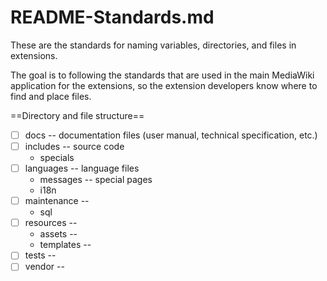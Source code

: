# README-Standards.md

These are the standards for naming variables, directories, and files in extensions.

The goal is to following the standards that are used in the main MediaWiki application for the extensions, so the extension developers know where to find and place files.

==Directory and file structure==

- [ ] docs -- documentation files (user manual, technical specification, etc.)
- [ ] includes -- source code
  * specials
- [ ] languages -- language files
  * messages -- special pages
  * i18n
- [ ] maintenance --
  * sql
- [ ] resources -- 
  * assets -- 
  * templates -- 
- [ ] tests -- 
- [ ] vendor -- 
